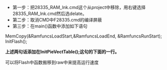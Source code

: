 - 第一步：把28335_RAM_lnk.cmd这个从project中移除，用右键选择28335_RAM_lnk.cmd然后选delate。   
- 第二步：取消CMD中F28335.cmd的编译屏蔽  
- 第三步：在main()函数中添加如下语句   

MemCopy(&RamfuncsLoadStart,&RamfuncsLoadEnd, &RamfuncsRunStart);   
InitFlash();  

**上述两句话添加在InitPieVectTable();这句的下面的一行。**  

可以将Flash中函数搬移到raw中来提高运行速度  